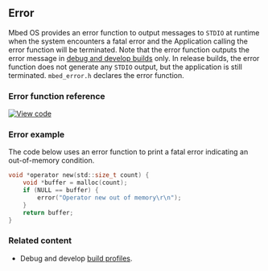 ## Error

Mbed OS provides an error function to output messages to `STDIO` at runtime when the system encounters a fatal error and the Application calling the error function will be terminated. Note that the error function outputs the error message in <a href="/docs/v5.6/tools/build-profiles.html" target="_blank">debug and develop builds</a> only. In release builds, the error function does not generate any `STDIO` output, but the application is still terminated. `mbed_error.h` declares the error function.

### Error function reference

[![View code](https://www.mbed.com/embed/?type=library)](https://os.mbed.com/docs/v5.6/mbed-os-api-doxy/mbed__error_8h_source.html)

### Error example

The code below uses an error function to print a fatal error indicating an out-of-memory condition.

```C
void *operator new(std::size_t count) {
    void *buffer = malloc(count);
    if (NULL == buffer) {
        error("Operator new out of memory\r\n");
    }
    return buffer;
}
```

### Related content

- Debug and develop <a href="/docs/v5.6/tools/build-profiles.html" target="_blank">build profiles</a>.
